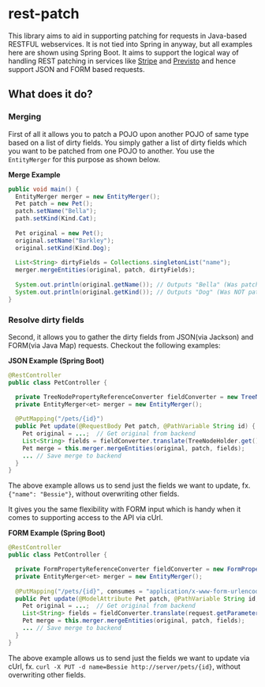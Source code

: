 # rest-patch

This library aims to aid in supporting patching for requests in Java-based RESTFUL webservices. It is not tied into Spring in anyway, but all examples here are shown using Spring Boot. It aims to support the logical way of handling REST patching in services like [Stripe](https://stripe.com) and [Previsto](https://previsto.com) and hence support JSON and FORM based requests.

## What does it do?

### Merging
First of all it allows you to patch a POJO upon another POJO of same type based on a list of dirty fields. You simply gather a list of dirty fields which you want to be patched from one POJO to another. You use the `EntityMerger` for this purpose as shown below.

__Merge Example__
```Java
public void main() {
  EntityMerger merger = new EntityMerger();
  Pet patch = new Pet();
  patch.setName("Bella");
  path.setKind(Kind.Cat);
  
  Pet original = new Pet();
  original.setName("Barkley");
  original.setKind(Kind.Dog);
  
  List<String> dirtyFields = Collections.singletonList("name");
  merger.mergeEntities(original, patch, dirtyFields);
  
  System.out.println(original.getName()); // Outputs "Bella" (Was patched)
  System.out.println(original.getKind()); // Outputs "Dog" (Was NOT patched)  
}
```

### Resolve dirty fields
Second, it allows you to gather the dirty fields from JSON(via Jackson) and FORM(via Java Map) requests. Checkout the following examples:

__JSON Example (Spring Boot)__
```Java
@RestController
public class PetController {

  private TreeNodePropertyReferenceConverter fieldConverter = new TreeNodePropertyReferenceConverter();
  private EntityMerger<et> merger = new EntityMerger();
    
  @PutMapping("/pets/{id}")
  public Pet update(@RequestBody Pet patch, @PathVariable String id) {
    Pet original = ...;  // Get original from backend
    List<String> fields = fieldConverter.translate(TreeNodeHolder.get());
    Pet merge = this.merger.mergeEntities(original, patch, fields);
    ... // Save merge to backend
  } 
}
```
The above example allows us to send just the fields we want to update, fx. `{"name": "Bessie"}`, without overwriting other fields.

It gives you the same flexibility with FORM input which is handy when it comes to supporting access to the API via cUrl.

__FORM Example (Spring Boot)__
```Java
@RestController
public class PetController {

  private FormPropertyReferenceConverter fieldConverter = new FormPropertyReferenceConverter();
  private EntityMerger<et> merger = new EntityMerger();
    
  @PutMapping("/pets/{id}", consumes = "application/x-www-form-urlencoded")
  public Pet update(@ModelAttribute Pet patch, @PathVariable String id, HttpServletRequest request) {
    Pet original = ...;  // Get original from backend
    List<String> fields = fieldConverter.translate(request.getParameterMap()));
    Pet merge = this.merger.mergeEntities(original, patch, fields);
    ... // Save merge to backend
  } 
}
```
The above example allows us to send just the fields we want to update via cUrl, fx. `curl -X PUT -d name=Bessie http://server/pets/{id}`, without overwriting other fields.